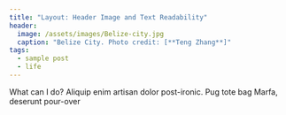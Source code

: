```yaml
---
title: "Layout: Header Image and Text Readability"
header:
  image: /assets/images/Belize-city.jpg
  caption: "Belize City. Photo credit: [**Teng Zhang**]"
tags: 
  - sample post
  - life
---
```

What can I do? 
Aliquip enim artisan dolor post-ironic. Pug tote bag Marfa, deserunt pour-over 
[^1]: Texture image courtesty of [Lovetextures](http://www.lovetextures.com/)
